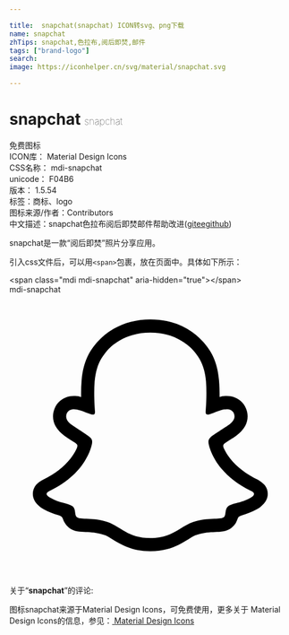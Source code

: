 ```yaml
---

title:  snapchat(snapchat) ICON转svg、png下载
name: snapchat
zhTips: snapchat,色拉布,阅后即焚,邮件
tags: ["brand-logo"]
search: 
image: https://iconhelper.cn/svg/material/snapchat.svg

---
```


# snapchat  <small style="font-size: 60%;font-weight: 100">snapchat</small>


<div class="detail-page">
<p>
<span><span class="badge-success badge">免费图标</span> </span>
<br/>
<span>
ICON库：
<span class="badge-secondary badge">Material Design Icons</span> 
</span>
<br/>
<span>
CSS名称：
<span class="badge-secondary badge">mdi-snapchat</span> 
</span>
<br/>
<span>
unicode：
<span class="badge-secondary badge">F04B6</span> 
<copy-btn content='F04B6' btn-title=""></copy-btn>
<copy-btn :content='String.fromCodePoint(parseInt("F04B6", 16))' btn-title="复制U"></copy-btn>
</span>
<br/>
<span>
版本：
<span class="badge-secondary badge">1.5.54</span> 
</span><br/><span>标签：<span class="badge-light badge"><router-link to="/tags/brand-logo.html">商标、logo</router-link></span></span>
<br/>
<span>图标来源/作者：<span class="badge-light badge">Contributors</span></span> 
<br/>
<span class="zh-detail">中文描述：<span class="badge-primary badge">snapchat</span><span class="badge-primary badge">色拉布</span><span class="badge-primary badge">阅后即焚</span><span class="badge-primary badge">邮件</span><span class="help-link"><span>帮助改进</span>(<a href="https://gitee.com/liuwave/icon-helper/edit/master/json/material/snapchat.json" target="_blank" rel="noopener noreferrer">gitee</a><a href="https://github.com/liuwave/icon-helper/edit/master/json/material/snapchat.json" target="_blank" rel="noopener noreferrer">github</a></span>)</span><br/>
</p>
</div><div class="description description alert alert-light">snapchat是一款“阅后即焚”照片分享应用。</div>
<div class="alert alert-dark">
  <i class="mdi mdi-snapchat mdi-48px"></i>
  <i class="mdi mdi-snapchat mdi-36px"></i>
  <i class="mdi mdi-snapchat mdi-24px"></i>
  <i class="mdi mdi-snapchat mdi-18px"></i>
</div>
<div>
  <p>引入css文件后，可以用<code>&lt;span&gt;</code>包裹，放在页面中。具体如下所示：    
  </p>
  <div class="alert alert-primary" style="font-size: 14px">
    &lt;span class="mdi mdi-snapchat" aria-hidden="true"&gt;&lt;/span&gt;
    <copy-btn content='<span class="mdi mdi-snapchat" aria-hidden="true"></span>'></copy-btn>
  </div>
  <div class="alert alert-secondary">
    <i class="mdi mdi-snapchat"
    style="font-size: 24px"
    aria-hidden="true"></i> mdi-snapchat
    <copy-btn content="mdi-snapchat" btn-title="复制图标名称"></copy-btn>
  </div>
</div>
<div id="svg" class="svg-wrap">
<svg xmlns="http://www.w3.org/2000/svg" viewBox="0 0 24 24"><path d="M21.93 16.56C21.79 16.18 21.5 16 21.22 15.81C21.17 15.78 21.11 15.75 21.07 15.73C21 15.68 20.89 15.64 20.8 15.59C19.86 15.09 19.12 14.46 18.61 13.72C18.47 13.5 18.35 13.29 18.24 13.06C18.2 12.93 18.2 12.86 18.23 12.8C18.26 12.75 18.3 12.7 18.35 12.67C18.5 12.56 18.68 12.46 18.79 12.38C19 12.25 19.15 12.15 19.25 12.08C19.64 11.81 19.91 11.5 20.08 11.2C20.32 10.75 20.35 10.22 20.16 9.75C19.91 9.08 19.27 8.66 18.5 8.66C18.34 8.66 18.18 8.68 18 8.71C18 8.72 17.94 8.73 17.9 8.74C17.9 8.28 17.89 7.8 17.85 7.32C17.71 5.64 17.12 4.76 16.5 4.06C16.11 3.62 15.65 3.24 15.14 2.95C14.21 2.42 13.15 2.15 12 2.15S9.8 2.42 8.87 2.95C8.35 3.24 7.89 3.62 7.5 4.06C6.88 4.76 6.3 5.64 6.15 7.32C6.11 7.8 6.1 8.28 6.11 8.74C6.06 8.73 6 8.72 6 8.71C5.82 8.68 5.66 8.66 5.5 8.66C4.73 8.66 4.09 9.08 3.84 9.75C3.65 10.22 3.68 10.75 3.92 11.2C4.09 11.5 4.36 11.81 4.75 12.08C4.85 12.15 5 12.25 5.21 12.39L5.63 12.66C5.69 12.7 5.73 12.75 5.77 12.8C5.8 12.87 5.8 12.94 5.75 13.07C5.65 13.3 5.53 13.5 5.39 13.72C4.89 14.45 4.18 15.07 3.27 15.56C2.78 15.82 2.28 16 2.07 16.56C1.91 17 2 17.5 2.42 17.91C2.57 18.06 2.74 18.19 2.93 18.29C3.33 18.5 3.75 18.68 4.18 18.79C4.27 18.82 4.36 18.85 4.43 18.91C4.58 19.03 4.56 19.23 4.76 19.5C4.86 19.66 5 19.79 5.13 19.89C5.54 20.18 6 20.19 6.5 20.21C6.94 20.23 7.44 20.25 8 20.44C8.26 20.5 8.5 20.67 8.79 20.85C9.5 21.27 10.42 21.85 12 21.85C13.57 21.85 14.5 21.27 15.22 20.84C15.5 20.67 15.75 20.5 16 20.44C16.55 20.25 17.06 20.23 17.5 20.21C18 20.2 18.46 20.18 18.87 19.89C19.04 19.77 19.18 19.61 19.29 19.43C19.43 19.19 19.43 19 19.56 18.91C19.63 18.86 19.71 18.82 19.8 18.8C20.24 18.68 20.66 18.5 21.06 18.29C21.27 18.18 21.45 18.04 21.6 17.87L21.61 17.87C22 17.46 22.08 17 21.93 16.56M20.53 17.31C19.67 17.78 19.1 17.73 18.66 18C18.5 18.12 18.45 18.28 18.42 18.44C18.41 18.5 18.4 18.58 18.39 18.64C18.37 18.78 18.34 18.9 18.24 18.97C17.9 19.2 16.91 18.95 15.63 19.37C14.57 19.72 13.9 20.73 12 20.73C10.1 20.73 9.45 19.73 8.37 19.37C7.1 18.95 6.1 19.2 5.77 18.97C5.5 18.78 5.72 18.26 5.34 18C4.9 17.73 4.33 17.78 3.5 17.31C3.19 17.15 3.14 17 3.18 16.93C3.22 16.84 3.34 16.77 3.42 16.73C5.07 15.94 6 14.91 6.47 14.1C6.91 13.38 7 12.83 7.03 12.75C7.06 12.54 7.09 12.38 6.86 12.17C6.64 11.96 5.66 11.36 5.39 11.17C4.93 10.85 4.74 10.54 4.88 10.15L4.88 10.15V10.15C5 9.88 5.23 9.78 5.5 9.78C5.58 9.78 5.66 9.79 5.74 9.81C6.24 9.91 6.72 10.16 7 10.23C7.03 10.24 7.06 10.24 7.1 10.24C7.19 10.24 7.24 10.21 7.27 10.15C7.28 10.11 7.29 10.06 7.29 10C7.25 9.46 7.18 8.41 7.26 7.42C7.3 7 7.37 6.64 7.46 6.33C7.66 5.65 8 5.2 8.34 4.79C8.59 4.5 9.75 3.27 12 3.27C13.85 3.27 14.96 4.11 15.44 4.56C15.54 4.66 15.62 4.74 15.66 4.79C16.04 5.23 16.38 5.71 16.58 6.47C16.65 6.74 16.71 7.06 16.74 7.42C16.82 8.4 16.75 9.46 16.71 10C16.71 10.04 16.71 10.08 16.72 10.11C16.73 10.2 16.79 10.24 16.9 10.24C16.94 10.24 16.97 10.24 17 10.23C17.28 10.16 17.76 9.91 18.26 9.8C18.34 9.79 18.42 9.78 18.5 9.78C18.75 9.78 19 9.87 19.1 10.1L19.11 10.14L19.12 10.14L19.12 10.15C19.27 10.53 19.07 10.85 18.62 11.16C18.35 11.35 17.36 11.96 17.14 12.16C16.91 12.38 16.94 12.54 16.97 12.75C17 12.85 17.18 13.8 18.08 14.86C18.63 15.5 19.42 16.17 20.58 16.73C20.65 16.76 20.74 16.81 20.79 16.87C20.82 16.92 20.84 16.96 20.83 17C20.82 17.1 20.73 17.2 20.53 17.31Z" /></svg>
</div>
<detail full-name='mdi-snapchat'></detail>
<div class="icon-detail__container">
<p>关于“<b>snapchat</b>”的评论:</p>
</div>
<Vssue title="关于“snapchat”的评论" />    
<div><p>图标snapchat来源于Material Design Icons，可免费使用，更多关于 Material Design Icons的信息，参见：<a target="_blank" href="https://iconhelper.cn/material.html"> Material Design Icons</a>
</p></div>
